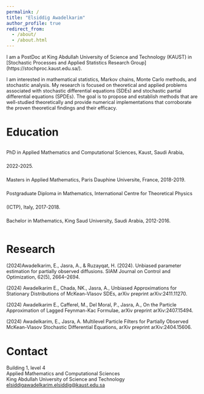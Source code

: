```yaml
---
permalink: /
title: "Elsiddig Awadelkarim"
author_profile: true
redirect_from: 
  - /about/
  - /about.html
---
```

<span style="font-size:0.9em;">
I am a PostDoc at King Abdullah University of Science and Technology (KAUST) in [Stochastic Processes and Applied Statistics Research Group](https://stochproc.kaust.edu.sa/). </span> 

<span style="font-size:0.9em;">I am interested in mathematical statistics, Markov chains, Monte Carlo methods, and stochastic analysis. My research is focused on theoretical and applied problems associated with stochastic differential equations (SDEs) and stochastic partial differential equations (SPDEs). The goal is to propose and establish methods that are well-studied theoretically and provide numerical implementations that corroborate the proven theoretical findings and their efficacy.
</span>

Education
======
<span style="font-size:0.9em;line-height: 36px;">PhD in Applied Mathematics and Computational Sciences, Kaust, Saudi Arabia, 2022-2025.</span>  
<span style="font-size:0.9em;line-height: 36px;;">Masters in Applied Mathematics, Paris Dauphine Universite, France, 2018-2019.</span>  
<span style="font-size:0.9em;line-height: 36px;">Postgraduate Diploma in Mathematics, International Centre for Theoretical Physics (ICTP), Italy, 2017-2018.</span>  
<span style="font-size:0.9em;line-height: 36px;">Bachelor in Mathematics, King Saud University, Saudi Arabia, 2012-2016.</span>  

Research
======
<span style="font-size:0.9em;">(2024)Awadelkarim, E., Jasra, A., & Ruzayqat, H. (2024). Unbiased parameter estimation for partially observed diffusions. SIAM Journal on Control and Optimization, 62(5), 2664–2694.</span>  

<span style="font-size:0.9em;">(2024) Awadelkarim E., Chada, NK., Jasra, A., Unbiased Approximations for Stationary Distributions of McKean-Vlasov SDEs, arXiv preprint arXiv:2411.11270.</span>  

<span style="font-size:0.9em;">(2024) Awadelkarim E., Cafferel, M., Del Moral, P., Jasra, A., On the Particle Approximation of Lagged Feynman-Kac Formulae, arXiv preprint arXiv:2407.15494.</span>  

<span style="font-size:0.9em;">(2024) Awadelkarim, E., Jasra, A.  Multilevel Particle Filters for Partially Observed McKean-Vlasov Stochastic Differential Equations, arXiv preprint arXiv:2404.15606.</span>  

Contact
=====
<span style="font-size:0.9em;">Building 1, level 4</span>  
<span style="font-size:0.9em;">Applied Mathematics and Computational Sciences</span>  
<span style="font-size:0.9em;">King Abdullah University of Science and Technology</span>  
<span style="font-size:0.9em;">elsiddigawadelkarim.elsiddig@kaust.edu.sa</span>  
